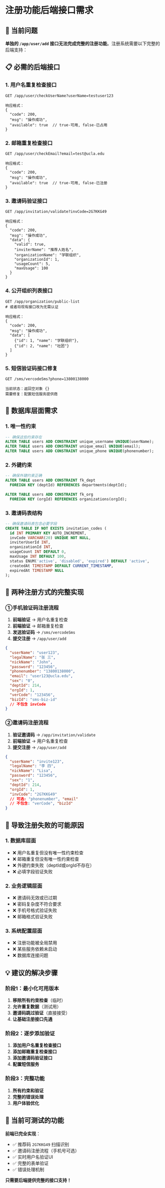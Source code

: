 # 注册功能后端接口需求

## 🚨 当前问题

**单独的 `/app/user/add` 接口无法完成完整的注册功能**。注册系统需要以下完整的后端支持：

## 📋 必需的后端接口

### 1. 用户名重复检查接口
```
GET /app/user/checkUserName?userName=testuser123

响应格式：
{
  "code": 200,
  "msg": "操作成功", 
  "available": true  // true-可用, false-已占用
}
```

### 2. 邮箱重复检查接口
```
GET /app/user/checkEmail?email=test@ucla.edu

响应格式：
{
  "code": 200,
  "msg": "操作成功",
  "available": true  // true-可用, false-已注册
}
```

### 3. 邀请码验证接口
```
GET /app/invitation/validate?invCode=2G7KKG49

响应格式：
{
  "code": 200,
  "msg": "操作成功",
  "data": {
    "valid": true,
    "inviterName": "推荐人姓名",
    "organizationName": "学联组织", 
    "organizationId": 1,
    "usageCount": 5,
    "maxUsage": 100
  }
}
```

### 4. 公开组织列表接口
```
GET /app/organization/public-list
# 或者将现有接口改为无需认证

响应格式：
{
  "code": 200,
  "msg": "操作成功",
  "data": [
    {"id": 1, "name": "学联组织"},
    {"id": 2, "name": "社团"}
  ]
}
```

### 5. 短信验证码接口修复
```
GET /sms/vercodeSms?phone=13800138000

当前状态：返回空对象 {}
需要修复：配置短信服务提供商
```

## 🔧 数据库层面需求

### 1. 唯一性约束
```sql
-- 确保这些约束存在
ALTER TABLE users ADD CONSTRAINT unique_username UNIQUE(userName);
ALTER TABLE users ADD CONSTRAINT unique_email UNIQUE(email);
ALTER TABLE users ADD CONSTRAINT unique_phone UNIQUE(phonenumber);
```

### 2. 外键约束
```sql
-- 确保外键约束正确
ALTER TABLE users ADD CONSTRAINT fk_dept 
  FOREIGN KEY (deptId) REFERENCES departments(deptId);
  
ALTER TABLE users ADD CONSTRAINT fk_org 
  FOREIGN KEY (orgId) REFERENCES organizations(orgId);
```

### 3. 邀请码表结构
```sql
-- 确保邀请码表包含必要字段
CREATE TABLE IF NOT EXISTS invitation_codes (
  id INT PRIMARY KEY AUTO_INCREMENT,
  invCode VARCHAR(20) UNIQUE NOT NULL,
  inviterUserId INT,
  organizationId INT,
  usageCount INT DEFAULT 0,
  maxUsage INT DEFAULT 100,
  status ENUM('active', 'disabled', 'expired') DEFAULT 'active',
  createdAt TIMESTAMP DEFAULT CURRENT_TIMESTAMP,
  expiredAt TIMESTAMP NULL
);
```

## 🎯 两种注册方式的完整实现

### ①手机验证码注册流程
1. **前端验证** → 用户名重复检查
2. **前端验证** → 邮箱重复检查  
3. **发送验证码** → `/sms/vercodeSms`
4. **提交注册** → `/app/user/add`
```json
{
  "userName": "user123",
  "legalName": "张 三",
  "nickName": "John",
  "password": "123456",
  "phonenumber": "13800138000",
  "email": "user123@ucla.edu",
  "sex": "0",
  "deptId": 214,
  "orgId": 1,
  "verCode": "123456",
  "bizId": "sms-biz-id"
  // 不包含 invCode
}
```

### ②邀请码注册流程
1. **验证邀请码** → `/app/invitation/validate`
2. **前端验证** → 用户名重复检查
3. **提交注册** → `/app/user/add`
```json
{
  "userName": "invite123",
  "legalName": "李 四", 
  "nickName": "Lisa",
  "password": "123456",
  "sex": "1",
  "deptId": 214,
  "orgId": 1,
  "invCode": "2G7KKG49"
  // 可选: "phonenumber", "email"
  // 不包含: "verCode", "bizId"
}
```

## 🚨 导致注册失败的可能原因

### 1. 数据库层面
- ❌ 用户名重复但没有唯一性约束检查
- ❌ 邮箱重复但没有唯一性约束检查  
- ❌ 外键约束失败（deptId或orgId不存在）
- ❌ 必填字段验证失败

### 2. 业务逻辑层面
- ❌ 邀请码无效或已过期
- ❌ 密码复杂度不符合要求
- ❌ 手机号格式验证失败
- ❌ 邮箱格式验证失败

### 3. 系统配置层面
- ❌ 注册功能被全局禁用
- ❌ 某些服务依赖未启动
- ❌ 数据库连接问题

## 💡 建议的解决步骤

### 阶段1：最小化可用版本
1. **移除所有约束检查**（临时）
2. **允许重复数据**（测试用）
3. **邀请码跳过验证**（直接接受）
4. **让基础注册接口先通**

### 阶段2：逐步添加验证
1. **添加用户名重复检查接口**
2. **添加邮箱重复检查接口**
3. **添加邀请码验证接口**
4. **配置短信服务**

### 阶段3：完整功能
1. **所有约束和验证**
2. **完整的错误处理**
3. **用户体验优化**

## 🧪 当前可测试的功能

**前端已完全实现**：
- ✅ 推荐码 `2G7KKG49` 扫描识别
- ✅ 邀请码注册流程（手机号可选）
- ✅ 实时用户名验证UI
- ✅ 完整的表单验证
- ✅ 错误处理机制

**只需要后端提供完整的接口支持！**